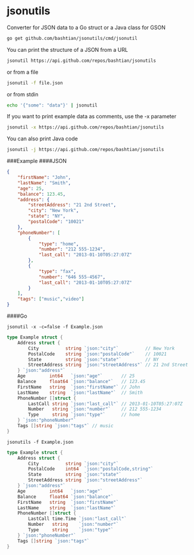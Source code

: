jsonutils
=========

Converter for JSON data to a Go struct or a Java class for GSON

```bash
go get github.com/bashtian/jsonutils/cmd/jsonutil
```

You can print the structure of a JSON from a URL

```bash
jsonutil https://api.github.com/repos/bashtian/jsonutils
```

or from a file

```bash
jsonutil -f file.json
```

or from stdin

```bash
echo '{"some": "data"}' | jsonutil
```

If you want to print example data as comments, use the -x parameter

```bash
jsonutil -x https://api.github.com/repos/bashtian/jsonutils
```

You can also print Java code 

```bash
jsonutil -j https://api.github.com/repos/bashtian/jsonutils
```

###Example
####JSON
```json
{
    "firstName": "John",
    "lastName": "Smith",
    "age": 25,
    "balance": 123.45,
    "address": {
        "streetAddress": "21 2nd Street",
        "city": "New York",
        "state": "NY",
        "postalCode": "10021"
    },
    "phoneNumber": [
        {
            "type": "home",
            "number": "212 555-1234",
            "last_call": "2013-01-10T05:27:07Z"
        },
        {
            "type": "fax",
            "number": "646 555-4567",
            "last_call": "2013-01-10T05:27:07Z"
        }
    ],
    "tags": ["music","video"]
}
```
####Go
	
	jsonutil -x -c=false -f Example.json
	
```go
type Example struct {
	Address struct {
		City          string `json:"city"`          // New York
		PostalCode    string `json:"postalCode"`    // 10021
		State         string `json:"state"`         // NY
		StreetAddress string `json:"streetAddress"` // 21 2nd Street
	} `json:"address"`
	Age         int64   `json:"age"`       // 25
	Balance     float64 `json:"balance"`   // 123.45
	FirstName   string  `json:"firstName"` // John
	LastName    string  `json:"lastName"`  // Smith
	PhoneNumber []struct {
		LastCall string `json:"last_call"` // 2013-01-10T05:27:07Z
		Number   string `json:"number"`    // 212 555-1234
		Type     string `json:"type"`      // home
	} `json:"phoneNumber"`
	Tags []string `json:"tags"` // music
}
```

	
	jsonutils -f Example.json
	
```go
type Example struct {
	Address struct {
		City          string `json:"city"`
		PostalCode    int64  `json:"postalCode,string"`
		State         string `json:"state"`
		StreetAddress string `json:"streetAddress"`
	} `json:"address"`
	Age         int64   `json:"age"`
	Balance     float64 `json:"balance"`
	FirstName   string  `json:"firstName"`
	LastName    string  `json:"lastName"`
	PhoneNumber []struct {
		LastCall time.Time `json:"last_call"`
		Number   string    `json:"number"`
		Type     string    `json:"type"`
	} `json:"phoneNumber"`
	Tags []string `json:"tags"`
}

```

